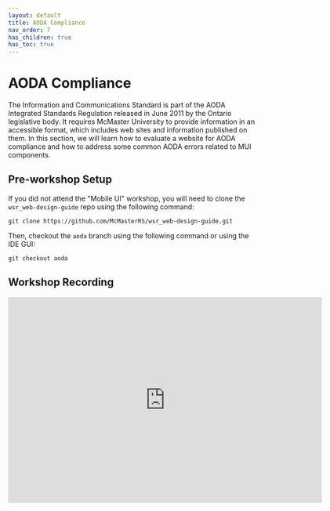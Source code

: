 ```yaml
---
layout: default
title: AODA Compliance
nav_order: 7
has_children: true
has_toc: true
---
```


# AODA Compliance

The Information and Communications Standard is part of the AODA Integrated Standards Regulation released in June 2011 by the Ontario legislative body. It requires McMaster University to provide information in an accessible format, which includes web sites and information published on them. In this section, we will learn how to evaluate a website for AODA compliance and how to address some common AODA errors related to MUI components.

## Pre-workshop Setup

If you did not attend the "Mobile UI" workshop, you will need to clone the `wsr_web-design-guide` repo using the following command:
```
git clone https://github.com/McMasterRS/wsr_web-design-guide.git
```

Then, checkout the `aoda` branch using the following command or using the IDE GUI:
```
git checkout aoda
```

## Workshop Recording

<iframe height="420" width="640" allowfullscreen frameborder=0 src="https://echo360.ca/media/c0f2e7fc-5a18-4ed2-8a1f-214019c69fbe/public?autoplay=false&automute=false"></iframe>
